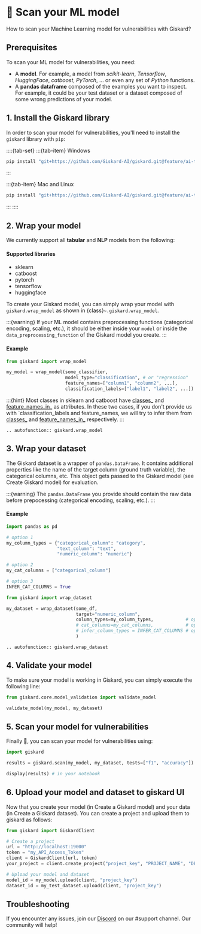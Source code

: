 # 🔬 Scan your ML model

How to scan your Machine Learning model for vulnerabilities with Giskard?

## Prerequisites

To scan your ML model for vulnerabilities, you need:

- A **model**. For example, a model from *scikit-learn*, *Tensorflow*, *HuggingFace*, *catboost*, *PyTorch*, ... or even
  any set of *Python* functions.
- A **pandas dataframe** composed of the examples you want to inspect. For example, it could be your test dataset or a
  dataset composed of some wrong predictions of your model.

## 1. Install the Giskard library

In order to scan your model for vulnerabilities, you'll need to install the `giskard` library with `pip`:

::::{tab-set}
:::{tab-item} Windows

```sh
pip install "git+https://github.com/Giskard-AI/giskard.git@feature/ai-test-v2-merged#subdirectory=python-client" --user
```

:::

:::{tab-item} Mac and Linux

```sh
pip install "git+https://github.com/Giskard-AI/giskard.git@feature/ai-test-v2-merged#subdirectory=python-client"
```

:::
::::

## 2. Wrap your model

We currently support all **tabular** and **NLP** models from the following:

#### Supported libraries

- sklearn
- catboost
- pytorch
- tensorflow
- huggingface

To create your Giskard model, you can simply wrap your model with `giskard.wrap_model` as shown in {class}`~.giskard.wrap_model`.

:::{warning}
If your ML model contains preprocessing functions (categorical encoding, scaling, etc.), it should be either inside your
`model` or inside the `data_preprocessing_function` of the Giskard model you create.
:::

#### Example

```python
from giskard import wrap_model

my_model = wrap_model(some_classifier,
                      model_type="classification", # or "regression"
                      feature_names=["column1", "column2", ...],
                      classification_labels=["label1", "label2", ...]) # not needed in case of "regression"
```

:::{hint}
Most classes in sklearn and catboost
have [classes_](https://scikit-learn.org/stable/modules/generated/sklearn.feature_selection.RFE.html#sklearn.feature_selection.RFE.classes_)
and [feature_names_in_](https://scikit-learn.org/stable/modules/generated/sklearn.pipeline.Pipeline.html#sklearn.pipeline.Pipeline.feature_names_in_)
as attributes. In these two cases, if you don't
provide us with `classification_labels and feature_names, we will try to infer them
from [classes_](https://scikit-learn.org/stable/modules/generated/sklearn.feature_selection.RFE.html#sklearn.feature_selection.RFE.classes_)
and [feature_names_in_](https://scikit-learn.org/stable/modules/generated/sklearn.pipeline.Pipeline.html#sklearn.pipeline.Pipeline.feature_names_in_)
respectively.
:::

```{eval-rst}
.. autofunction:: giskard.wrap_model 
```

## 3. Wrap your dataset

The Giskard dataset is a wrapper of `pandas.DataFrame`. It contains additional properties like the name of the target
column (ground truth variable), the categorical columns, etc. This object gets passed to the Giskard model (see Create
Giskard model) for evaluation.

:::{warning}
The `pandas.DataFrame` you provide should contain the raw data before prepocessing (categorical encoding, scaling,
etc.).
:::

#### Example

```python
import pandas as pd

# option 1
my_column_types = {"categorical_column": "category",
                   "text_column": "text",
                   "numeric_column": "numeric"}

# option 2                 
my_cat_columns = ["categorical_column"]

# option 3
INFER_CAT_COLUMNS = True

from giskard import wrap_dataset

my_dataset = wrap_dataset(some_df,
                          target="numeric_column",
                          column_types=my_column_types,            # option 1
                          # cat_columns=my_cat_columns,            # option 2
                          # infer_column_types = INFER_CAT_COLUMNS # option 3
                          )
```

```{eval-rst}
.. autofunction:: giskard.wrap_dataset 
```


## 4. Validate your model

To make sure your model is working in Giskard, you can simply execute the following line:

```python
from giskard.core.model_validation import validate_model

validate_model(my_model, my_dataset)
```

## 5. Scan your model for vulnerabilities

Finally 🎉, you can scan your model for vulnerabilities using:
```python
import giskard

results = giskard.scan(my_model, my_dataset, tests=["f1", "accuracy"])

display(results) # in your notebook
```
  

## 6. Upload your model and dataset to giskard UI

Now that you create your model (in Create a Giskard model) and your data (in Create a Giskard dataset). You can create a
project and upload them to giskard as follows:

```python
from giskard import GiskardClient

# Create a project
url = "http://localhost:19000"
token = "my_API_Access_Token"
client = GiskardClient(url, token)
your_project = client.create_project("project_key", "PROJECT_NAME", "DESCRIPTION")

# Upload your model and dataset
model_id = my_model.upload(client, "project_key")
dataset_id = my_test_dataset.upload(client, "project_key")
```

## Troubleshooting

If you encounter any issues, join our [Discord](https://discord.gg/fkv7CAr3FE) on our #support channel. Our community
will help! 
